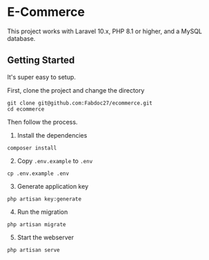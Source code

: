 # E-Commerce

This project works with Laravel 10.x, PHP 8.1 or higher, and a MySQL database.

## Getting Started

It's super easy to setup.

First, clone the project and change the directory

```shell
git clone git@github.com:Fabdoc27/ecommerce.git
cd ecommerce
```

Then follow the process.

1. Install the dependencies

```shell
composer install
```

2. Copy `.env.example` to `.env`

```shell
cp .env.example .env
```

3. Generate application key

```shell
php artisan key:generate
```

4. Run the migration

```shell
php artisan migrate
```

5. Start the webserver

```shell
php artisan serve
```
